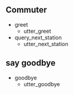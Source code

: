 ## Commuter
* greet
  - utter_greet
* query_next_station
  - utter_next_station


## say goodbye
* goodbye
  - utter_goodbye